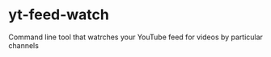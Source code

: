 # yt-feed-watch
Command line tool that watrches your YouTube feed for videos by particular channels
